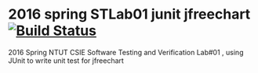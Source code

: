 # 2016 spring STLab01 junit jfreechart [![Build Status](https://travis-ci.org/a60814billy/2016springSTLab01_junit_jfreechart.svg?branch=master)](https://travis-ci.org/a60814billy/2016springSTLab01_junit_jfreechart)

2016 Spring NTUT CSIE Software Testing and Verification Lab#01 , using JUnit to write unit test for jfreechart
